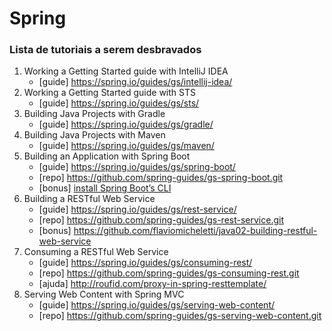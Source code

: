 # Spring


### Lista de tutoriais a serem desbravados


1. Working a Getting Started guide with IntelliJ IDEA
   + [guide] https://spring.io/guides/gs/intellij-idea/
2. Working a Getting Started guide with STS
   + [guide] https://spring.io/guides/gs/sts/
3. Building Java Projects with Gradle
   + [guide] https://spring.io/guides/gs/gradle/
4. Building Java Projects with Maven
   + [guide] https://spring.io/guides/gs/maven/
5. Building an Application with Spring Boot
   + [guide] https://spring.io/guides/gs/spring-boot/
   + [repo]  https://github.com/spring-guides/gs-spring-boot.git
   + [bonus] [install Spring Boot’s CLI](https://docs.spring.io/spring-boot/docs/2.1.4.RELEASE/reference/htmlsingle/#getting-started-installing-the-cli)
6. Building a RESTful Web Service
   + [guide] https://spring.io/guides/gs/rest-service/
   + [repo]  https://github.com/spring-guides/gs-rest-service.git
   + [bonus] https://github.com/flaviomicheletti/java02-building-restful-web-service
7. Consuming a RESTful Web Service
   + [guide] https://spring.io/guides/gs/consuming-rest/
   + [repo]  https://github.com/spring-guides/gs-consuming-rest.git
   + [ajuda] http://roufid.com/proxy-in-spring-resttemplate/
8. Serving Web Content with Spring MVC
   + [guide] https://spring.io/guides/gs/serving-web-content/
   + [repo]  https://github.com/spring-guides/gs-serving-web-content.git

